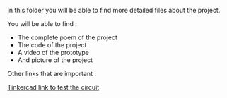 In this folder you will be able to find more detailed files about the project.

You will be able to find :
- The complete poem of the project 
- The code of the project 
- A video of the prototype 
- And picture of the project

Other links that are important : 

[Tinkercad link to test the circuit](https://www.tinkercad.com/things/0ZDDLdbIaNa)
